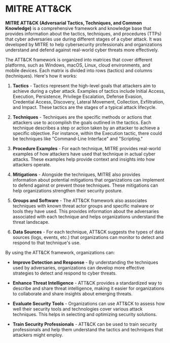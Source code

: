 # MITRE ATT&CK
__MITRE ATT&CK (Adversarial Tactics, Techniques, and Common Knowledge)__ is a comprehensive framework and knowledge base that provides information about the tactics, techniques, and procedures (TTPs) that cyber adversaries use during different stages of a cyber attack. It was developed by MITRE to help cybersecurity professionals and organizations understand and defend against real-world cyber threats more effectively.

The ATT&CK framework is organized into matrices that cover different platforms, such as Windows, macOS, Linux, cloud environments, and mobile devices. Each matrix is divided into rows (tactics) and columns (techniques). Here's how it works:

1. **Tactics** - Tactics represent the high-level goals that attackers aim to achieve during a cyber attack. Examples of tactics include Initial Access, Execution, Persistence, Privilege Escalation, Defense Evasion, Credential Access, Discovery, Lateral Movement, Collection, Exfiltration, and Impact. These tactics are the stages of a typical attack lifecycle.

2. **Techniques** - Techniques are the specific methods or actions that attackers use to accomplish the goals outlined in the tactics. Each technique describes a step or action taken by an attacker to achieve a specific objective. For instance, within the Execution tactic, there could be techniques like "Command-Line Interface" and "Scripting."

3. **Procedure Examples** - For each technique, MITRE provides real-world examples of how attackers have used that technique in actual cyber attacks. These examples help provide context and insights into how attackers operate.

4. **Mitigations** - Alongside the techniques, MITRE also provides information about potential mitigations that organizations can implement to defend against or prevent those techniques. These mitigations can help organizations strengthen their security posture.

5. **Groups and Software** - The ATT&CK framework also associates techniques with known threat actor groups and specific malware or tools they have used. This provides information about the adversaries associated with each technique and helps organizations understand the threat landscape.

6. **Data Sources** - For each technique, ATT&CK suggests the types of data sources (logs, events, etc.) that organizations can monitor to detect and respond to that technique's use.

By using the ATT&CK framework, organizations can:

- **Improve Detection and Response** - By understanding the techniques used by adversaries, organizations can develop more effective strategies to detect and respond to cyber threats.

- **Enhance Threat Intelligence** - ATT&CK provides a standardized way to describe and share threat intelligence, making it easier for organizations to collaborate and share insights about emerging threats.

- **Evaluate Security Tools** - Organizations can use ATT&CK to assess how well their security tools and technologies cover various attack techniques. This helps in selecting and optimizing security solutions.

- **Train Security Professionals** - ATT&CK can be used to train security professionals and help them understand the tactics and techniques that attackers might employ.
